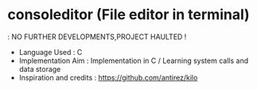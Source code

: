# consoleditor (File editor in terminal)
: NO FURTHER DEVELOPMENTS,PROJECT HAULTED !

* Language Used : C
* Implementation Aim : Implementation in C / Learning system calls and data storage
* Inspiration and credits : https://github.com/antirez/kilo 
